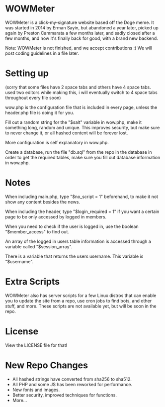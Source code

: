 # WOWMeter
WOWMeter is a click-my-signature website based off the Doge meme. It was started in 2014 by Erman Sayin, but abandoned a year later, picked up again by Preston Cammarata a few months later, and sadly closed after a few months, and now it's finally back for good, with a brand new backend.

Note: WOWMeter is not finished, and we accept contributions :) We will post coding guidelines in a file later.

# Setting up
(sorry that some files have 2 space tabs and others have 4 space tabs. used two editors while making this, i will eventually switch to 4 space tabs throughout every file soon)

wow.php is the configuration file that is included in every page, unless the header.php file is doing it for you.

Fill out a random string for the "$salt" variable in wow.php, make it something long, random and unique. This improves security, but make sure to never change it, or all hashed content will be forever lost.

More configuration is self explanatory in wow.php.

Create a database, run the file "db.sql" from the repo in the database in order to get the required tables, make sure you fill out database information in wow.php.

# Notes
When including main.php, type "$no_script = 1" beforehand, to make it not show any content besides the news.

When including the header, type "$login_required = 1" if you want a certain page to be only accessed by logged in members.

When you need to check if the user is logged in, use the boolean "$member_access" to find out.

An array of the logged in users table information is accessed through a variable called "$session_array".

There is a variable that returns the users username. This variable is "$username".

# Extra Scripts
WOWMeter also has server scripts for a few Linux distros that can enable you to update the site from a repo, use cron jobs to find bots, and other stuff, and more. These scripts are not available yet, but will be soon in the repo.

# License
View the LICENSE file for that!

# New Repo Changes
+ All hashed strings have converted from sha256 to sha512.
+ All PHP and some JS has been reworked for performance.
+ New fonts and images.
+ Better security, improved techniques for functions.
+ More...
